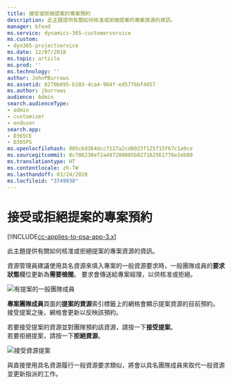 ```yaml
---
title: 接受或拒絕提案的專案預約
description: 此主題提供有關如何核准或拒絕提案的專案資源的資訊。
manager: kfend
ms.service: dynamics-365-customerservice
ms.custom:
- dyn365-projectservice
ms.date: 12/07/2018
ms.topic: article
ms.prod: ''
ms.technology: ''
author: JohnPBurrows
ms.assetid: 8270b895-b103-4ca4-984f-ed577bbf4057
ms.author: jburrows
audience: Admin
search.audienceType:
- admin
- customizer
- enduser
search.app:
- D365CE
- D365PS
ms.openlocfilehash: 005c6d364dcc7127a2cd8023f125f15f67c1a9ce
ms.sourcegitcommit: 8c786230ef2a497280885b827162561776e2eb00
ms.translationtype: HT
ms.contentlocale: zh-TW
ms.lasthandoff: 03/24/2020
ms.locfileid: "3749938"
---
```

# <a name="accept-or-reject-a-proposed-project-resource"></a>接受或拒絕提案的專案預約

[!INCLUDE[cc-applies-to-psa-app-3.x](../includes/cc-applies-to-psa-app-3x.md)]

此主題提供有關如何核准或拒絕提案的專案資源的資訊。

資源管理員建議使用具名資源來填入專案的一般資源要求時，一般團隊成員的**要求狀態**欄位更新為**需要檢閱**。 要求會傳送給專案經理，以供核准或拒絕。

![有提案的一般團隊成員](media/RM-how-to-19.png)

**專案團隊成員**頁面的**提案的資源**索引標籤上的網格會顯示提案資源的目前預約。 接受提案之後，網格會更新以反映該預約。 

若要接受提案的資源並對團隊預約該資源，請按一下**接受提案**。  
若要拒絕提案，請按一下**拒絕資源**。

![接受資源提案](media/RM-how-to-20.png) 

與直接使用具名資源履行一般資源要求類似，將會以具名團隊成員來取代一般資源並更新指派的工作。
